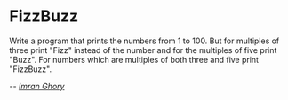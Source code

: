 # FizzBuzz

Write a program that prints the numbers from 1 to 100. But for multiples of three print "Fizz" instead of the number and for the multiples of five print "Buzz". For numbers which are multiples of both three and five print "FizzBuzz".

-- <cite>[Imran Ghory][1]</cite>

[1]:http://imranontech.com/2007/01/24/using-fizzbuzz-to-find-developers-who-grok-coding/
